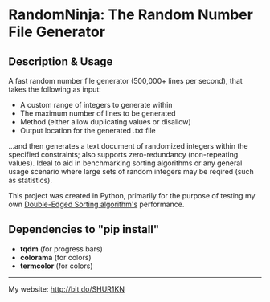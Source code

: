 # RandomNinja: The Random Number File Generator

## Description & Usage
A fast random number file generator (500,000+ lines per second), that takes the following as input:

- A custom range of integers to generate within
- The maximum number of lines to be generated
- Method (either allow duplicating values or disallow)
- Output location for the generated .txt file

...and then generates a text document of randomized integers within the specified constraints; also supports zero-redundancy (non-repeating values). Ideal to aid in benchmarking sorting algorithms or any general usage scenario where large sets of random integers may be reqired (such as statistics).

This project was created in Python, primarily for the purpose of testing my own [Double-Edged Sorting algorithm's](https://github.com/SHUR1K-N/Double-Edged-Sort) performance.

## Dependencies to "pip install"
- **tqdm** (for progress bars)
- **colorama** (for colors)
- **termcolor** (for colors)

------------

My website: http://bit.do/SHUR1KN
